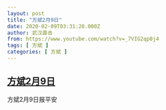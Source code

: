 ```yaml
---
layout: post
title: "方斌2月9日"
date: 2020-02-09T03:31:20.000Z
author: 武汉直击
from: https://www.youtube.com/watch?v=_7VIG2qp0j4
tags: [ 方斌 ]
categories: [ 方斌 ]
---
```

<!--1581219080000-->
[方斌2月9日](https://www.youtube.com/watch?v=_7VIG2qp0j4)
------

<div>
方斌2月9日报平安
</div>
